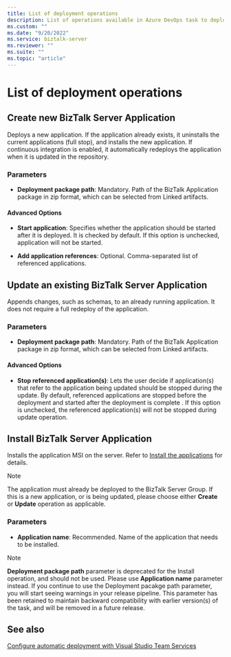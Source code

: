 ```yaml
---
title: List of deployment operations
description: List of operations available in Azure DevOps task to deploy the BizTalk Server application
ms.custom: ""
ms.date: "9/20/2022"
ms.service: biztalk-server
ms.reviewer: ""
ms.suite: ""
ms.topic: "article"
---
```



# List of deployment operations

## Create new BizTalk Server Application

Deploys a new application. If the application already exists, it uninstalls the current applications (full stop), and installs the new application. If continuous integration is enabled, it automatically redeploys the application when it is updated in the repository.

### Parameters

- **Deployment package path**: Mandatory. Path of the BizTalk Application package in zip format, which can be selected from Linked artifacts.

#### Advanced Options

- **Start application**: Specifies whether the application should be started after it is deployed. It is checked by default. If this option is unchecked, application will not be started.

- **Add application references**: Optional. Comma-separated list of referenced applications.


## Update an existing BizTalk Server Application

Appends changes, such as schemas, to an already running application. It does not require a full redeploy of the application.

### Parameters

- **Deployment package path**: Mandatory. Path of the BizTalk Application package in zip format, which can be selected from Linked artifacts.

#### Advanced Options

- **Stop referenced application(s)**: Lets the user decide if application(s) that refer to the application being updated should be stopped during the update. By default, referenced applications are stopped before the deployment and started after the deployment is complete . If this option is unchecked, the referenced application(s) will not be stopped during update operation.


## Install BizTalk Server Application

Installs the application MSI on the server. Refer to [Install the applications](../core/how-to-install-a-biztalk-application.md) for details.

> [!NOTE]
> The application must already be deployed to the BizTalk Server Group. If this is a new application, or is being updated, please choose either **Create** or **Update** operation as applicable.

### Parameters

- **Application name**: Recommended. Name of the application that needs to be installed.

> [!NOTE]
> **Deployment package path** parameter is deprecated for the Install operation, and should not be used. Please use **Application name** parameter instead. If you continue to use the Deployment pacakge path parameter, you will start seeing warnings in your release pipeline. This parameter has been retained to maintain backward compatibility with earlier version(s) of the task, and will be removed in a future release.


## See also

[Configure automatic deployment with Visual Studio Team Services](configure-automatic-deployment-with-visual-studio-team-services-in-biztalk.md)  
